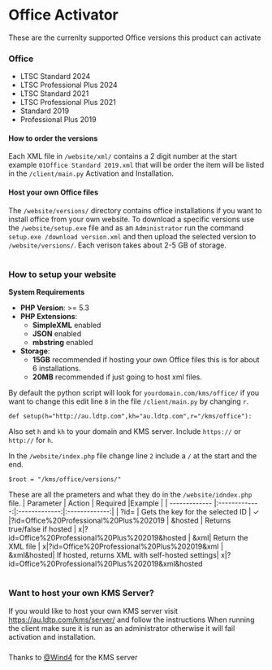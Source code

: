 Office Activator
================

These are the currenlty supported Office versions this product can activate
### Office
- LTSC Standard 2024
- LTSC Professional Plus 2024
- LTSC Standard 2021
- LTSC Professional Plus 2021
- Standard 2019
- Professional Plus 2019


#### How to order the versions
Each XML file in `/website/xml/` contains a 2 digit number at the start example `01Office Standard 2019.xml` that will be order the item will be listed in the `/client/main.py` Activation and Installation.

#### Host your own Office files 
The `/website/versions/` directory contains office installations if you want to install office from your own website. To download a specific versions use the `/website/setup.exe` file and as an `Administrator` run the command `setup.exe /download version.xml` and then upload the selected version to `/website/versions/`. Each verison takes about 2-5 GB of storage.
#
### How to setup your website
**System Requirements**
- **PHP Version**: >= 5.3
- **PHP Extensions**:
  - **SimpleXML** enabled
  - **JSON** enabled
  - **mbstring** enabled
- **Storage**:
    - **15GB** recommended if hosting your own Office files this is for about 6 installations. 
    - **20MB** recommended if just going to host xml files.

By default the python script will look for `yourdomain.com/kms/office/` if you want to change this edit line `8` in the file `/client/main.py` by changing `r`.
```
def setup(h="http://au.ldtp.com",kh="au.ldtp.com",r="/kms/office"):
```
Also set  `h` and `kh` to your domain and KMS server. Include `https://` or `http://` for `h`.

In the `/website/index.php` file change line `2` include a `/` at the start and the end.
```
$root = "/kms/office/versions/"
```
These are all the prameters and what they do in the `/website/idndex.php` file.
| Parameter  | Action | Required |Example |
| ------------- |:-------------:|:-------------:|:-------------:|
| ?id=      | Gets the key for the selected ID     | ✓ |?id=Office%20Professional%20Plus%202019
| &hosted     | Returns true/false if hosted     | x|?id=Office%20Professional%20Plus%202019&hosted
| &xml| Return the XML file     | x|?id=Office%20Professional%20Plus%202019&xml
| &xml&hosted| If hosted, returns XML with self-hosted settings| x|?id=Office%20Professional%20Plus%202019&xml&hosted
#
### Want to host your own KMS Server? 
If you would like to host your own KMS server visit https://au.ldtp.com/kms/server/ and follow the instructions
When running the client make sure it is run as an administrator otherwise it will fail activation and installation.
###
Thanks to [@Wind4](https://github.com/Wind4) for the KMS server
